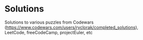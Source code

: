 # Solutions
Solutions to various puzzles from Codewars (https://www.codewars.com/users/ryclorak/completed_solutions), LeetCode, freeCodeCamp, projectEuler, etc
